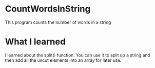# CountWordsInString
This program counts the number of words in a string
# What I learned
I learned about the split() function. You can use it to split up a string and then add all the uncut elements into an array for later use.
